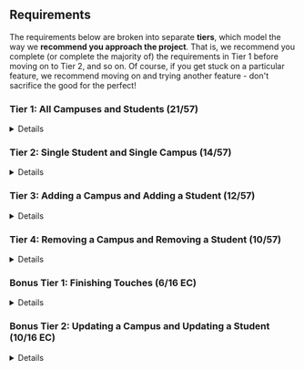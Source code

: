 ## Requirements

The requirements below are broken into separate **tiers**, which model the way we **recommend you approach the project**. That is, we recommend you complete (or complete the majority of) the requirements in Tier 1 before moving on to Tier 2, and so on. Of course, if you get stuck on a particular feature, we recommend moving on and trying another feature - don't sacrifice the good for the perfect!

### Tier 1: All Campuses and Students (21/57)

<details>

#### Backend

- [x] Write a `campuses` model with the following information:
  - [x] name - not empty or null
  - [x] imageUrl - with a default value
  - [x] address - not empty or null
  - [x] description - extremely large text
- [x] Write a `students` model with the following information:
  - [x] firstName - not empty or null
  - [x] lastName - not empty or null
  - [x] email - not empty or null; must be a valid email
  - [x] imageUrl - with a default value
  - [x] gpa - decimal between 0.0 and 4.0
- [x] Students may be associated with at most one campus. Likewise, campuses may be associated with many students

- [x] Write a route to serve up all students
- [x] Write a route to serve up all campuses

#### Frontend

- [x] Write a campuses sub-reducer to manage campuses in your Redux store
- [x] Write a students sub-reducer to manage students in your Redux store
- [x] Write a component to display a list of all campuses (just their names and images)
- [x] Write a component to display a list of all students (just their names)
- [x] Display the all-campuses component when the url matches `/campuses`
- [x] Display the all-students component when the url matches `/students`
- [x] Add links to the navbar that can be used to navigate to the all-campuses view and the all-students view

Congrats! You have completed your first vertical slice! Make sure to `commit -m "Feature: Get All Campuses and Students"` before moving on (see `RUBRIC.md` - points are awarded/deducted for a proper git workflow)!

</details>

### Tier 2: Single Student and Single Campus (14/57)

<details>

#### Backend

- [x] Write a route to serve up a single campus (based on its id), _including that campuses' students_
- [x] Write a route to serve up a single student (based on their id), _including that student's campus_

#### Frontend

- [x] Write a component to display a single campus with the following information:
  - [x] The campus's name, image, address and description
  - [x] A list of the names of all students in that campus (or a helpful message if it doesn't have any students)
- [x] Display the appropriate campus's info when the url matches `/campuses/:campusId`
- [x] Clicking on a campus from the all-campuses view should navigate to show that campus in the single-campus view

- [x] Write a component to display a single student with the following information:
  - [x] The student's full name, email, image, and gpa
  - [x] The name of their campus (or a helpful message if they don't have one)
- [x] Display the appropriate student when the url matches `/students/:studentId`
- [x] Clicking on a student from the all-students view should navigate to show that student in the single-student view
      camel_case
- [x] Clicking on the name of a student in the single-campus view should navigate to show that student in the single-student view
- [x] Clicking on the name of a campus in the single-student view should navigate to show that campus in the single-campus view

Congrats! You have completed your second vertical slice! Make sure to `commit -m "Feature: Get Single Campus and Student"` before moving on (see `RUBRIC.md` - points are awarded/deducted for a proper git workflow)!

</details>

### Tier 3: Adding a Campus and Adding a Student (12/57)

<details>

#### Backend

- [x] Write a route to add a new campus
- [x] Write a route to add a new student

#### Frontend

- [x] Write a component to display a form for adding a new campus that contains inputs for _at least_ the name and address.
- [x] Display this component EITHER as part of the all-campuses view, or as its own view
- [x] Submitting the form with a valid name/address should:

  - [x] Make an AJAX request that causes the new campus to be persisted in the database
  - [x] Add the new campus to the list of campuses without needing to refresh the page

- [x] Write a component to display a form for adding a new student that contains inputs for _at least_ first name, last name and email
- [x] Display this component EITHER as part of the all-students view, or as its own view
- [x] Submitting the form with a valid first name/last name/email should:
  - [x] Make an AJAX request that causes the new student to be persisted in the database
  - [x] Add the new student to the list of students without needing to refresh the page

Congrats! You have completed your third vertical slice! Make sure to `commit -m "Feature: Add Campus and Student"` before moving on (see `RUBRIC.md` - points are awarded/deducted for a proper git workflow)!

</details>

### Tier 4: Removing a Campus and Removing a Student (10/57)

<details>

#### Backend

- [x] Write a route to remove a campus (based on its id)
- [x] Write a route to remove a student (based on their id)

#### Frontend

- [x] In the all-campuses view, include an `X` button next to each campus
- [x] Clicking the `X` button should:

  - [x] Make an AJAX request that causes that campus to be removed from database
  - [x] Remove the campus from the list of campuses without needing to refresh the page

- [x] In the all-students view, include an `X` button next to each student
- [x] Clicking the `X` button should:
  - [x] Make an AJAX request that causes that student to be removed from database
  - [x] Remove the student from the list of students without needing to refresh the page

Congrats! You have completed your fourth vertical slice! Make sure to `commit -m "Feature: Remove Campus and Student"` before moving on (see `RUBRIC.md` - points are awarded/deducted for a proper git workflow)!

</details>

### Bonus Tier 1: Finishing Touches (6/16 EC)

<details>

- [ ] If a user attempts to add a new student or campus without a required field, a helpful message should be displayed
- [ ] If a user attempts to access a page that doesn't exist (ex. `/cafeteria`), a helpful "not found" message should be displayed
- [ ] If a user attempts to view a student/campus that doesn't exist, a helpful message should be displayed
- [ ] Whenever a component needs to wait for data to load from the server, a "loading" message should be displayed until the data is available
- [ ] Has a working `seed` file, that seeds the db with complete student and campus instances.
- [ ] Overall, the app is spectacularly styled and visually stunning

</details>

### Bonus Tier 2: Updating a Campus and Updating a Student (10/16 EC)

<details>

#### Backend

- [ ] Write a route to update an existing campus
- [ ] Write a route to update an existing student

#### Frontend

- [ ] Write a component to display a form updating _at least_ a campus's name and address
- [ ] Display this component as part of the single-campus view
- Submitting the form with a valid name/address should:

  - [ ] Make an AJAX request that causes that campus to be updated in the database
  - [ ] Update the campus in the current view without needing to refresh the page

- [ ] Write a component to display a form updating _at least_ a student's first and last names, and email
- [ ] Display this component as part of the single-student view
- Submitting the form with a valid name/address should:
  - [ ] Make an AJAX request that causes that student to be updated in the database
  - [ ] Update the student in the current view without needing to refresh the page

</details>
